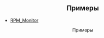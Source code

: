 <h2 align="center">Примеры</h2>

- [RPM_Monitor](https://github.com/Saad-Imtiaz/RPM-Monitor)


<p align="center">Примеры</p>
